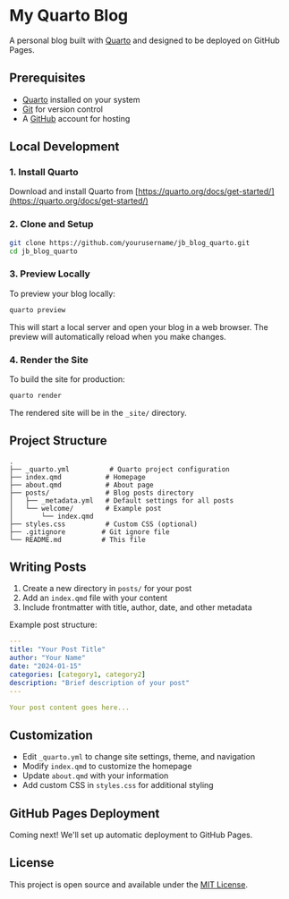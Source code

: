 # My Quarto Blog

A personal blog built with [Quarto](https://quarto.org/) and designed to be deployed on GitHub Pages.

## Prerequisites

- [Quarto](https://quarto.org/docs/get-started/) installed on your system
- [Git](https://git-scm.com/) for version control
- A [GitHub](https://github.com) account for hosting

## Local Development

### 1. Install Quarto

Download and install Quarto from [https://quarto.org/docs/get-started/](https://quarto.org/docs/get-started/)

### 2. Clone and Setup

```bash
git clone https://github.com/yourusername/jb_blog_quarto.git
cd jb_blog_quarto
```

### 3. Preview Locally

To preview your blog locally:

```bash
quarto preview
```

This will start a local server and open your blog in a web browser. The preview will automatically reload when you make changes.

### 4. Render the Site

To build the site for production:

```bash
quarto render
```

The rendered site will be in the `_site/` directory.

## Project Structure

```
.
├── _quarto.yml          # Quarto project configuration
├── index.qmd           # Homepage
├── about.qmd           # About page
├── posts/              # Blog posts directory
│   ├── _metadata.yml   # Default settings for all posts
│   └── welcome/        # Example post
│       └── index.qmd
├── styles.css          # Custom CSS (optional)
├── .gitignore         # Git ignore file
└── README.md          # This file
```

## Writing Posts

1. Create a new directory in `posts/` for your post
2. Add an `index.qmd` file with your content
3. Include frontmatter with title, author, date, and other metadata

Example post structure:

```yaml
---
title: "Your Post Title"
author: "Your Name"
date: "2024-01-15"
categories: [category1, category2]
description: "Brief description of your post"
---

Your post content goes here...
```

## Customization

- Edit `_quarto.yml` to change site settings, theme, and navigation
- Modify `index.qmd` to customize the homepage
- Update `about.qmd` with your information
- Add custom CSS in `styles.css` for additional styling

## GitHub Pages Deployment

Coming next! We'll set up automatic deployment to GitHub Pages.

## License

This project is open source and available under the [MIT License](LICENSE).